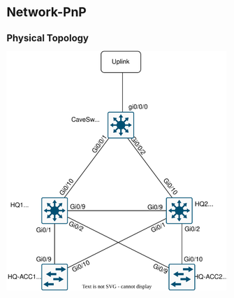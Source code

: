 # Network-PnP

## Physical Topology 
<!--START_SECTION:update_image-->
![](PhysicalTopography.drawio.svg)
<!--END_SECTION:update_image-->
